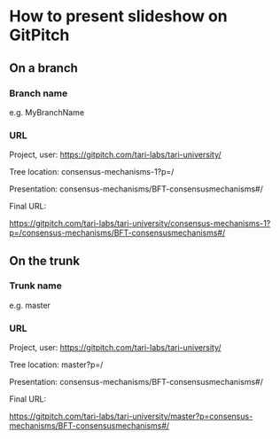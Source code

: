 # How to present slideshow on GitPitch

## On a branch
### Branch name 
e.g. MyBranchName

### URL
Project, user:   https://gitpitch.com/tari-labs/tari-university/

Tree location:   consensus-mechanisms-1?p=/

Presentation:    consensus-mechanisms/BFT-consensusmechanisms#/

Final URL:

https://gitpitch.com/tari-labs/tari-university/consensus-mechanisms-1?p=/consensus-mechanisms/BFT-consensusmechanisms#/

## On the trunk
### Trunk name
e.g. master
### URL
Project, user:   https://gitpitch.com/tari-labs/tari-university/

Tree location:   master?p=/

Presentation:    consensus-mechanisms/BFT-consensusmechanisms#/

Final URL:

https://gitpitch.com/tari-labs/tari-university/master?p=consensus-mechanisms/BFT-consensusmechanisms#/
